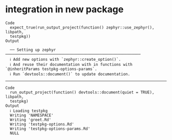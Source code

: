 # integration in new package

    Code
      expect_true(run_output_project(function() zephyr::use_zephyr(), libpath,
      testpkg))
    Output
      
      ── Setting up zephyr ───────────────────────────────────────────────────────────
      ℹ Add new options with `zephyr::create_option()`.
      ℹ And reuse their documentation with in functions with `@inheritParams testpkg-options-params`.
      ℹ Run `devtools::document()` to update documentation.

---

    Code
      run_output_project(function() devtools::document(quiet = TRUE), libpath,
      testpkg)
    Output
      ℹ Loading testpkg
      Writing 'NAMESPACE'
      Writing 'greet.Rd'
      Writing 'testpkg-options.Rd'
      Writing 'testpkg-options-params.Rd'
      NULL

